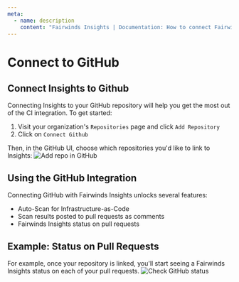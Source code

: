 ```yaml
---
meta:
  - name: description
    content: "Fairwinds Insights | Documentation: How to connect Fairwinds Insights to GitHub"
---
```

# Connect to GitHub
## Connect Insights to Github
Connecting Insights to your GitHub repository will help you get the most out of the CI integration.
To get started:
1. Visit your organization's `Repositories` page and click `Add Repository`
2. Click on `Connect Github`

Then, in the GitHub UI, choose which repositories you'd like to link to Insights:
<img :src="$withBase('/img/github-add-repo.png')" alt="Add repo in GitHub">

## Using the GitHub Integration
Connecting GitHub with Fairwinds Insights unlocks several features:
- Auto-Scan for Infrastructure-as-Code
- Scan results posted to pull requests as comments
- Fairwinds Insights status on pull requests

## Example: Status on Pull Requests
For example, once your repository is linked, you'll start seeing a Fairwinds Insights status on each of your pull requests.
<img :src="$withBase('/img/github-status.png')" alt="Check GitHub status">
